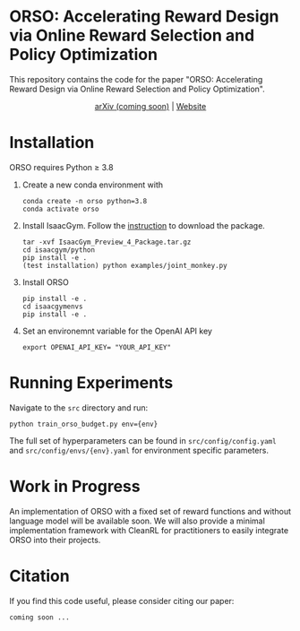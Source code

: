 # ORSO: Accelerating Reward Design via Online Reward Selection and Policy Optimization

This repository contains the code for the paper "ORSO: Accelerating Reward Design via Online Reward Selection and Policy Optimization".

<div align="center">

[arXiv (coming soon)]() | [Website](https://calvincbzhang.github.io/orso-website/)

</div>


# Installation
ORSO requires Python ≥ 3.8

1. Create a new conda environment with
    ```
    conda create -n orso python=3.8
    conda activate orso
    ```

2. Install IsaacGym. Follow the [instruction](https://developer.nvidia.com/isaac-gym) to download the package.
    ```	
    tar -xvf IsaacGym_Preview_4_Package.tar.gz
    cd isaacgym/python
    pip install -e .
    (test installation) python examples/joint_monkey.py
    ```

3. Install ORSO
    ```
    pip install -e .
    cd isaacgymenvs
    pip install -e .
    ```

4. Set an environemnt variable for the OpenAI API key
    ```
    export OPENAI_API_KEY= "YOUR_API_KEY"
    ```

# Running Experiments

Navigate to the `src` directory and run:
```
python train_orso_budget.py env={env}
```
The full set of hyperparameters can be found in `src/config/config.yaml` and `src/config/envs/{env}.yaml` for environment specific parameters.

# Work in Progress
An implementation of ORSO with a fixed set of reward functions and without language model will be available soon. We will also provide a minimal implementation framework with CleanRL for practitioners to easily integrate ORSO into their projects.

# Citation
If you find this code useful, please consider citing our paper:
```
coming soon ...
```